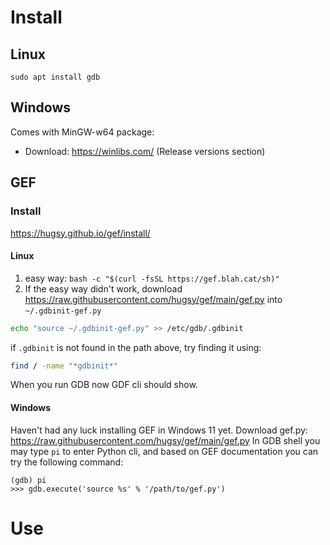 # Install
## Linux
`sudo apt install gdb`
## Windows
Comes with MinGW-w64 package:
- Download: https://winlibs.com/ (Release versions section) 

## GEF
### Install
https://hugsy.github.io/gef/install/
#### Linux
1) easy way: `bash -c "$(curl -fsSL https://gef.blah.cat/sh)"`
2) If the easy way didn't work, download https://raw.githubusercontent.com/hugsy/gef/main/gef.py into `~/.gdbinit-gef.py`
```sh
echo "source ~/.gdbinit-gef.py" >> /etc/gdb/.gdbinit
```
if `.gdbinit` is not found in the path above, try finding it using:
```sh
find / -name "*gdbinit*"
```
When you run GDB now GDF cli should show.
#### Windows
Haven't had any luck installing GEF in Windows 11 yet.
Download gef.py: https://raw.githubusercontent.com/hugsy/gef/main/gef.py
In GDB shell you may type `pi` to enter Python cli, and based on GEF documentation you can try the following command:
```gdb
(gdb) pi
>>> gdb.execute('source %s' % '/path/to/gef.py')
```

# Use

